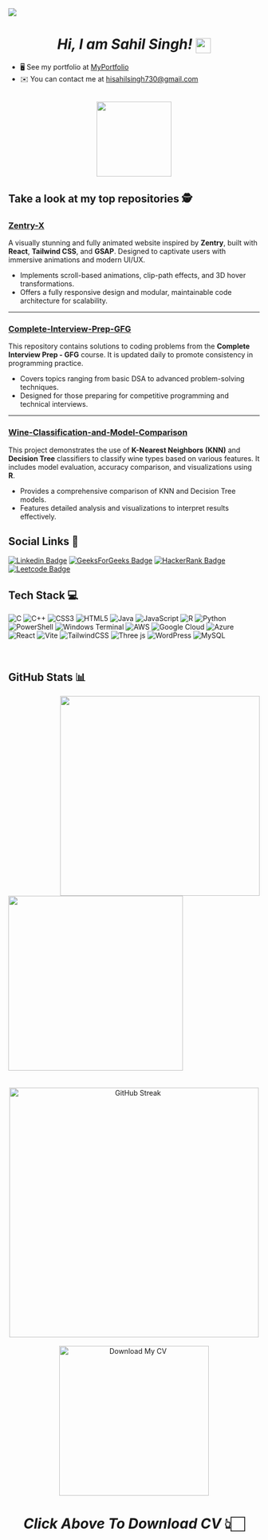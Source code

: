 <img src="https://github.com/sahilsingh12221802/sahilsingh12221802/blob/main/HeaderImage.png"/>

<div align="center">
    <h1><i>Hi, I am Sahil Singh!</i> 
    <img src="https://raw.githubusercontent.com/debdutgoswami/debdutgoswami/master/assets/gifs/Hi.gif" width="30px" style="vertical-align: middle;"></h1>
</div>
<!-- <img align="right" alt="Coder" width="400px" height="400px" src="https://user-images.githubusercontent.com/74038190/229223263-cf2e4b07-2615-4f87-9c38-e37600f8381a.gif" /> -->

* 🖥️  See my portfolio at [MyPortfolio](https://sahil-portfolio-jet.vercel.app/)
* ✉️  You can contact me at [hisahilsingh730@gmail.com](mailto:hisahilsingh730@gmail.com)
<br>
<div align="center">
    <img src="https://komarev.com/ghpvc/?username=sahilsingh12221802" width="150px"/>
</div>

## Take a look at my top repositories 🕵 

### [Zentry-X](https://github.com/sahilsingh12221802/zentry-x)  
A visually stunning and fully animated website inspired by **Zentry**, built with **React**, **Tailwind CSS**, and **GSAP**. Designed to captivate users with immersive animations and modern UI/UX.  

- Implements scroll-based animations, clip-path effects, and 3D hover transformations.  
- Offers a fully responsive design and modular, maintainable code architecture for scalability.  

---

### [Complete-Interview-Prep-GFG](https://github.com/sahilsingh12221802/Complete-Interview-Prep-GFG)  
This repository contains solutions to coding problems from the **Complete Interview Prep - GFG** course. It is updated daily to promote consistency in programming practice.  

- Covers topics ranging from basic DSA to advanced problem-solving techniques.  
- Designed for those preparing for competitive programming and technical interviews.  

---

### [Wine-Classification-and-Model-Comparison](https://github.com/sahilsingh12221802/Wine-Classification-and-Model-Comparison)  
This project demonstrates the use of **K-Nearest Neighbors (KNN)** and **Decision Tree** classifiers to classify wine types based on various features. It includes model evaluation, accuracy comparison, and visualizations using **R**.  

- Provides a comprehensive comparison of KNN and Decision Tree models.  
- Features detailed analysis and visualizations to interpret results effectively.  


## Social Links 🔗<br>


[![Linkedin Badge](https://img.shields.io/badge/-sahilsingh858-blue?style=flat-square&logo=Linkedin&logoColor=white&link=https://www.linkedin.com/in/sahilsingh858/)](https://www.linkedin.com/in/sahilsingh858/) 
[![GeeksForGeeks Badge](https://img.shields.io/badge/-@sahil12uivz-2E8D46?style=flat-square&logo=geeksforgeeks&logoColor=white&link=https://www.geeksforgeeks.org/user/sahil12uivz)](https://www.geeksforgeeks.org/user/sahil12uivz/) 
[![HackerRank Badge](https://img.shields.io/badge/-SahilSingh55-2DC865?style=flat-square&logo=hackerrank&logoColor=black&link=https://www.hackerrank.com/profile/SahilSingh55)](https://www.hackerrank.com/profile/SahilSingh55) 
[![Leetcode Badge](https://img.shields.io/badge/-hisahilsingh-C58023?style=flat-square&logo=leetcode&logoColor=black&link=https://leetcode.com/u/hisahilsingh/)](https://leetcode.com/u/hisahilsingh/) 

<!--
### Languages
<img align="left" alt="Python" width="30px" src="https://upload.wikimedia.org/wikipedia/commons/thumb/c/c3/Python-logo-notext.svg/800px-Python-logo-notext.svg.png" />
<img align="left" alt="C" width="30px" src="https://upload.wikimedia.org/wikipedia/commons/1/18/C_Programming_Language.svg" />
<img align="left" alt="C++" width="30px" src="https://upload.wikimedia.org/wikipedia/commons/thumb/1/18/ISO_C%2B%2B_Logo.svg/1200px-ISO_C%2B%2B_Logo.svg.png" />
<img align="left" alt="HTML" width="30px" src="https://upload.wikimedia.org/wikipedia/commons/thumb/6/61/HTML5_logo_and_wordmark.svg/1200px-HTML5_logo_and_wordmark.svg.png" />
<img align="left" alt="CSS" width="30px" src="https://upload.wikimedia.org/wikipedia/commons/thumb/d/d5/CSS3_logo_and_wordmark.svg/1200px-CSS3_logo_and_wordmark.svg.png" />
<img align="left" alt="Javascript" width="30px" src="https://upload.wikimedia.org/wikipedia/commons/thumb/b/ba/Javascript_badge.svg/1200px-Javascript_badge.svg.png" />
<img align="left" alt="Reactjs" width="30px" src="https://cdn.jsdelivr.net/gh/devicons/devicon/icons/react/react-original.svg" />
<img align="left" alt="Threejs" width="30px" src="https://cdn.jsdelivr.net/gh/devicons/devicon/icons/threejs/threejs-original.svg" />
<img align="left" alt="mysql" width="30px" src="https://cdn.jsdelivr.net/gh/devicons/devicon/icons/mysql/mysql-original.svg" /> <br>

### Tools
<img align="left" alt="Visual Studio Code" width="30px" src="https://raw.githubusercontent.com/github/explore/80688e429a7d4ef2fca1e82350fe8e3517d3494d/topics/visual-studio-code/visual-studio-code.png" />
<img align="left" alt="GitHub" width="30px" src="https://raw.githubusercontent.com/github/explore/78df643247d429f6cc873026c0622819ad797942/topics/github/github.png" />
<img align="left" alt="Android" width="30px" src="https://raw.githubusercontent.com/github/explore/80688e429a7d4ef2fca1e82350fe8e3517d3494d/topics/android/android.png" />
<img align="left" alt="Terminal" width="30px" src="https://raw.githubusercontent.com/github/explore/80688e429a7d4ef2fca1e82350fe8e3517d3494d/topics/terminal/terminal.png" />
<img align="left" alt="Terminal" width="30px" src="https://raw.githubusercontent.com/github/explore/80688e429a7d4ef2fca1e82350fe8e3517d3494d/topics/git/git.png" />
<img align="left" alt="Wordpress" width="30px" src="https://raw.githubusercontent.com/github/explore/80688e429a7d4ef2fca1e82350fe8e3517d3494d/topics/wordpress/wordpress.png" />
<img align="left" alt="Linux" width="30px" src="https://cdn.jsdelivr.net/gh/devicons/devicon/icons/linux/linux-original.svg" /><br>

### 📈 Github Stats:
-->

## Tech Stack 💻 
![C](https://img.shields.io/badge/c-%2300599C.svg?style=plastic&logo=c&logoColor=white) ![C++](https://img.shields.io/badge/c++-%2300599C.svg?style=plastic&logo=c%2B%2B&logoColor=white) ![CSS3](https://img.shields.io/badge/css3-%231572B6.svg?style=plastic&logo=css3&logoColor=white) ![HTML5](https://img.shields.io/badge/html5-%23E34F26.svg?style=plastic&logo=html5&logoColor=white) ![Java](https://img.shields.io/badge/java-%23ED8B00.svg?style=plastic&logo=openjdk&logoColor=white) ![JavaScript](https://img.shields.io/badge/javascript-%23323330.svg?style=plastic&logo=javascript&logoColor=%23F7DF1E) ![R](https://img.shields.io/badge/r-%23276DC3.svg?style=plastic&logo=r&logoColor=white) ![Python](https://img.shields.io/badge/python-3670A0?style=plastic&logo=python&logoColor=ffdd54) ![PowerShell](https://img.shields.io/badge/PowerShell-%235391FE.svg?style=plastic&logo=powershell&logoColor=white) ![Windows Terminal](https://img.shields.io/badge/Windows%20Terminal-%234D4D4D.svg?style=plastic&logo=windows-terminal&logoColor=white) ![AWS](https://img.shields.io/badge/AWS-%23FF9900.svg?style=plastic&logo=amazon-aws&logoColor=white) ![Google Cloud](https://img.shields.io/badge/GoogleCloud-%234285F4.svg?style=plastic&logo=google-cloud&logoColor=white) ![Azure](https://img.shields.io/badge/azure-%230072C6.svg?style=plastic&logo=microsoftazure&logoColor=white) ![React](https://img.shields.io/badge/react-%2320232a.svg?style=plastic&logo=react&logoColor=%2361DAFB) ![Vite](https://img.shields.io/badge/vite-%23646CFF.svg?style=plastic&logo=vite&logoColor=white) ![TailwindCSS](https://img.shields.io/badge/tailwindcss-%2338B2AC.svg?style=plastic&logo=tailwind-css&logoColor=white) ![Three js](https://img.shields.io/badge/threejs-black?style=plastic&logo=three.js&logoColor=white) ![WordPress](https://img.shields.io/badge/WordPress-%23117AC9.svg?style=plastic&logo=WordPress&logoColor=white) ![MySQL](https://img.shields.io/badge/mysql-4479A1.svg?style=plastic&logo=mysql&logoColor=white)

<br>

## GitHub Stats 📊
<a href="https://github.com/sahilsingh12221802">
<img align="right" src="https://github-readme-stats.vercel.app/api?username=sahilsingh12221802&show_icons=true&include_all_commits=true&theme=midnight-purple&count_private=true" style="width: 400px">
</a>
<a href="https://github.com/remcohalman/github-readme-stats">
<img align="center" src="https://github-readme-stats.anuraghazra1.vercel.app/api/top-langs/?username=sahilsingh12221802&layout=compact&theme=midnight-purple" style="width:350px"/>
</a>
<br>
<br><br>

<div align="center">
  <a href="https://git.io/streak-stats">
    <img src="https://github-readme-streak-stats.herokuapp.com/?user=sahilsingh12221802&theme=midnight-purple" alt="GitHub Streak" style="width:500px">
  </a>
</div>
<br>


<div align="center">
  <a href="https://github.com/sahilsingh12221802/sahilsingh12221802/blob/main/Sahil%20Resume.pdf" download="Sahil Resume.pdf">
    <img src="https://github.com/sahilsingh12221802/sahilsingh12221802/blob/main/DownloadCVButton.png" alt="Download My CV" style="width: 300px;">
  </a>
  
# _Click Above To Download CV_ 👆🏻
</div>
